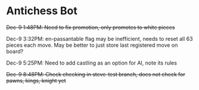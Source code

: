 # Antichess Bot
 
~~Dec-9 1:48PM: Need to fix promotion, only promotes to white pieces~~

Dec-9 3:32PM: en-passantable flag may be inefficient, needs to reset all 63 pieces each move. 
 May be better to just store last registered move on board?

Dec-9 5:25PM: Need to add castling as an option for AI, note its rules

~~Dec-9 8:48PM: Check checking in steve-test branch, does not check for pawns, kings, knight yet~~
